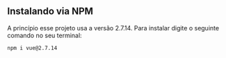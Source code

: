 ## Instalando via NPM
A princípio esse projeto usa a versão 2.7.14.
Para instalar digite o seguinte comando no seu terminal:

```
npm i vue@2.7.14
```
